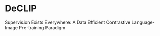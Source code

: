 # DeCLIP
Supervision Exists Everywhere: A Data Efficient Contrastive Language-Image Pre-training Paradigm
